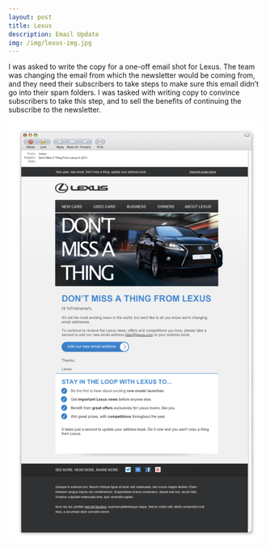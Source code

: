 ```yaml
---
layout: post
title: Lexus
description: Email Update
img: /img/lexus-img.jpg
---
```


I was asked to write the copy for a one-off email shot for Lexus. The team was changing the email from which the newsletter would be coming from, and they need their subscribers to take steps to make sure this email didn’t go into their spam folders. I was tasked with writing copy to convince subscribers to take this step, and to sell the benefits of continuing the subscribe to the newsletter.

<img src="/img/ip-warming_a_v1.png">
 